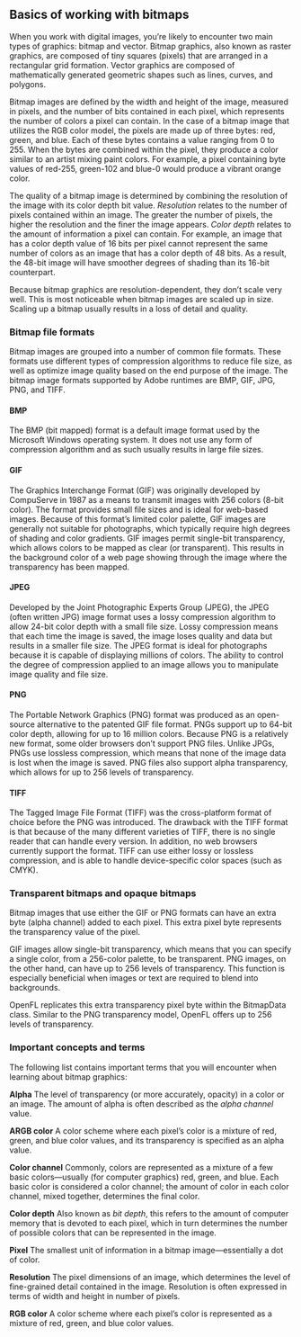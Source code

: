 ## Basics of working with bitmaps

When you work with digital images, you’re likely to encounter two main types of graphics: bitmap and vector. Bitmap graphics, also known as raster graphics, are composed of tiny squares (pixels) that are arranged in a rectangular grid formation. Vector graphics are composed of mathematically generated geometric shapes such as lines, curves, and polygons.

Bitmap images are defined by the width and height of the image, measured in pixels, and the number of bits contained in each pixel, which represents the number of colors a pixel can contain. In the case of a bitmap image that utilizes the RGB color model, the pixels are made up of three bytes: red, green, and blue. Each of these bytes contains a value ranging from 0 to 255. When the bytes are combined within the pixel, they produce a color similar to an artist mixing paint colors. For example, a pixel containing byte values of red-255, green-102 and blue-0 would produce a vibrant orange color.

The quality of a bitmap image is determined by combining the resolution of the image with its color depth bit value. _Resolution_ relates to the number of pixels contained within an image. The greater the number of pixels, the higher the resolution and the finer the image appears. _Color depth_ relates to the amount of information a pixel can contain. For example, an image that has a color depth value of 16 bits per pixel cannot represent the same number of colors as an image that has a color depth of 48 bits. As a result, the 48-bit image will have smoother degrees of shading than its 16-bit counterpart.

Because bitmap graphics are resolution-dependent, they don’t scale very well. This is most noticeable when bitmap images are scaled up in size. Scaling up a bitmap usually results in a loss of detail and quality.

### Bitmap file formats

Bitmap images are grouped into a number of common file formats. These formats use different types of compression algorithms to reduce file size, as well as optimize image quality based on the end purpose of the image. The bitmap image formats supported by Adobe runtimes are BMP, GIF, JPG, PNG, and TIFF.

#### BMP

The BMP (bit mapped) format is a default image format used by the Microsoft Windows operating system. It does not use any form of compression algorithm and as such usually results in large file sizes.

#### GIF

The Graphics Interchange Format (GIF) was originally developed by CompuServe in 1987 as a means to transmit images with 256 colors (8-bit color). The format provides small file sizes and is ideal for web-based images. Because of this format’s limited color palette, GIF images are generally not suitable for photographs, which typically require high degrees of shading and color gradients. GIF images permit single-bit transparency, which allows colors to be mapped as clear (or transparent). This results in the background color of a web page showing through the image where the transparency has been mapped.

#### JPEG

Developed by the Joint Photographic Experts Group (JPEG), the JPEG (often written JPG) image format uses a lossy compression algorithm to allow 24-bit color depth with a small file size. Lossy compression means that each time the image is saved, the image loses quality and data but results in a smaller file size. The JPEG format is ideal for photographs because it is capable of displaying millions of colors. The ability to control the degree of compression applied to an image allows you to manipulate image quality and file size.

#### PNG

The Portable Network Graphics (PNG) format was produced as an open-source alternative to the patented GIF file format. PNGs support up to 64-bit color depth, allowing for up to 16 million colors. Because PNG is a relatively new format, some older browsers don’t support PNG files. Unlike JPGs, PNGs use lossless compression, which means that none of the image data is lost when the image is saved. PNG files also support alpha transparency, which allows for up to 256 levels of transparency.

#### TIFF

The Tagged Image File Format (TIFF) was the cross-platform format of choice before the PNG was introduced. The drawback with the TIFF format is that because of the many different varieties of TIFF, there is no single reader that can handle every version. In addition, no web browsers currently support the format. TIFF can use either lossy or lossless compression, and is able to handle device-specific color spaces (such as CMYK).

### Transparent bitmaps and opaque bitmaps

Bitmap images that use either the GIF or PNG formats can have an extra byte (alpha channel) added to each pixel. This extra pixel byte represents the transparency value of the pixel.

GIF images allow single-bit transparency, which means that you can specify a single color, from a 256-color palette, to be transparent. PNG images, on the other hand, can have up to 256 levels of transparency. This function is especially beneficial when images or text are required to blend into backgrounds.

OpenFL replicates this extra transparency pixel byte within the BitmapData class. Similar to the PNG transparency model, OpenFL offers up to 256 levels of transparency.

### Important concepts and terms

The following list contains important terms that you will encounter when learning about bitmap graphics:

**Alpha** The level of transparency (or more accurately, opacity) in a color or an image. The amount of alpha is often described as the _alpha channel_ value.

**ARGB color** A color scheme where each pixel’s color is a mixture of red, green, and blue color values, and its transparency is specified as an alpha value.

**Color channel** Commonly, colors are represented as a mixture of a few basic colors—usually (for computer graphics) red, green, and blue. Each basic color is considered a color channel; the amount of color in each color channel, mixed together, determines the final color.

**Color depth** Also known as _bit depth_, this refers to the amount of computer memory that is devoted to each pixel, which in turn determines the number of possible colors that can be represented in the image.

**Pixel** The smallest unit of information in a bitmap image—essentially a dot of color.

**Resolution** The pixel dimensions of an image, which determines the level of fine-grained detail contained in the image. Resolution is often expressed in terms of width and height in number of pixels.

**RGB color** A color scheme where each pixel’s color is represented as a mixture of red, green, and blue color values.